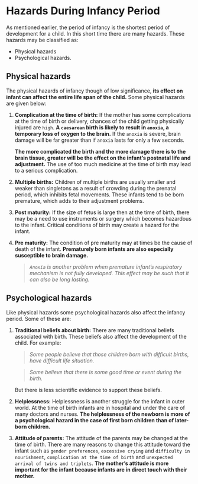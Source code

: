 # Hazards During Infancy Period
As mentioned earlier, the period of  infancy is the shortest period of development for a child. In this short time there are many hazards.
These hazards may be classified as:

- Physical hazards
- Psychological hazards.

## Physical hazards
The physical hazards of infancy though of low significance, **its effect on infant can affect the entire life span of the child.** Some physical
hazards are given below:

1. **Complication at the time of birth:** If the mother has some complications at the time of birth or delivery, chances of the child getting
physically injured are `high`. **A `caesarean` birth is likely to result in `anoxia`, a temporary loss of oxygen to the brain.** If the `anoxia` is
severe,  brain damage will be far greater than if `anoxia` lasts for only a few seconds.

   **The more complicated the birth and the more damage there is to the brain tissue,  greater will be the effect on the infant’s postnatal life
   and adjustment.** The use of too much medicine at the time of birth may lead to a serious complication.

1. **Multiple births:** Children of multiple births are usually smaller and weaker than singletons as a result of crowding during the prenatal
period, which inhibits fetal movements. These infants tend to be born premature, which adds to their adjustment problems.

1. **Post maturity:**  If the size of  fetus is  large then at  the time of birth, there may be a need to use instruments or surgery which becomes
hazardous to the infant. Critical conditions of birth may create a hazard for the infant.

1. **Pre maturity:** The condition of pre maturity may at times be the cause of death of the infant. **Prematurely born infants are also especially
susceptible to brain damage.**

    > *`Anoxia` is another problem when premature infant’s respiratory mechanism is not fully developed. This effect may be such that it can also be
    long lasting.*


## Psychological hazards
Like physical hazards some psychological hazards also affect the infancy period. Some of these are:

1. **Traditional beliefs about birth:**  There are many traditional beliefs associated with  birth. These beliefs  also affect the development of
the child. For example:
   > *Some people believe that those children born with difficult births, have difficult life situation.*

   > *Some believe that  there is  some good time or event during the birth.*

   But there is less scientific evidence to support these beliefs.

1. **Helplessness:** Helplessness is another struggle for the infant in outer world. At the time of birth infants are in hospital and under the care
of many doctors and nurses. **The helplessness of the newborn is more of a psychological hazard in the case of first born children  than of later-born children.**

1. **Attitude of parents:** The attitude of the parents may be changed at the time of birth. There are many reasons to change this attitude toward
the infant such as `gender preferences`, `excessive crying` and `difficulty in nourishment`, `complication at the time of birth` and `unexpected
arrival of twins and triplets`. **The mother’s attitude is more important for the infant because infants are in direct touch with their mother.**

